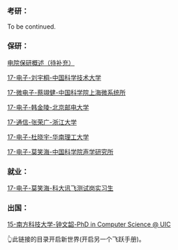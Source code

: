 ### 考研：

To be continued.

### 保研：

[电院保研概述（待补充）](升学就业/电子信息工程学院/电院保研概述.md)

[17-电子-刘宇桐-中国科学技术大学](升学就业/电子信息工程学院/17-电子信息工程-刘宇桐.md)

[17-微电子-蔡翊健-中国科学院上海微系统所](升学就业/电子信息工程学院/17-微电子科学与工程-蔡翊健.md)

[17-电子-韩金陵-北京邮电大学](升学就业/电子信息工程学院/17-电子信息工程-韩金陵.md)

[17-通信-张荣广-浙江大学](升学就业/电子信息工程学院/17-通信工程-张荣广.md)

[17-电子-杜晓宇-华南理工大学](升学就业/电子信息工程学院/17-电子信息工程-杜晓宇.md)

[17-电子-莫笑海-中国科学院声学研究所](升学就业/电子信息工程学院/17-电子信息工程-莫笑海.md)

### 就业：

[17-电子-莫笑海-科大讯飞测试岗实习生](升学就业/电子信息工程学院/17-电子信息工程-莫笑海2.md)

### 出国：

[15-南方科技大学-钟文韶-PhD in Computer Science @ UIC](https://sustech-application.github.io/2020-Fall/#/grad-application/electronic-and-electrical-engineering/communication-engineering/[US]-15-zhongwenzhao)

👆️此链接的目录开启新世界(开启另一个飞跃手册)。
